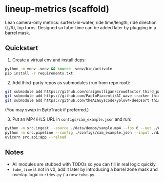 # lineup-metrics (scaffold)

Lean camera-only metrics: surfers-in-water, ride time/length, ride direction (L/R), top turns. Designed so tube-time can be added later by plugging in a barrel mask.

## Quickstart
1) Create a virtual env and install deps:
```bash
python -m venv .venv && source .venv/bin/activate
pip install -r requirements.txt
```
2) Add third-party repos as submodules (run from repo root):
```bash
git submodule add https://github.com/craigmulligan/crowdfactor third_party/crowdfactor
git submodule add https://github.com/PaoloPiacenti/AI-wave-tracker third_party/ai-wave-tracker
git submodule add https://github.com/theAIGuysCode/yolov4-deepsort third_party/yolo_deepsort
```
(You may swap in ByteTrack if preferred.)

3) Put an MP4/HLS URL in `configs/cam_example.json` and run:
```bash
python -m src.ingest --source ./data/demos/sample.mp4 --fps 6 --out ./data/raw/run1/
python -m src.pipeline --config ./configs/cam_example.json --input ./data/raw/run1/ --out ./out/run1/
uvicorn src.api:app --reload
```

## Notes
- All modules are stubbed with TODOs so you can fill in real logic quickly.
- `tube_time` is not in v0; add it later by introducing a barrel zone mask and overlap logic in `rides.py` / a new `tube.py`.
